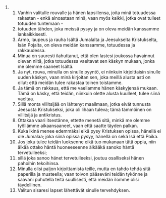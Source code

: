 <ol>
  <li>
    <ol>
      <li>Vanhin valitulle rouvalle ja hänen lapsillensa, joita minä totuudessa rakastan - enkä ainoastaan minä, vaan myös kaikki, jotka ovat tulleet totuuden tuntemaan -</li>
      <li>totuuden tähden, joka meissä pysyy ja on oleva meidän kanssamme iankaikkisesti.</li>
      <li>Armo, laupeus ja rauha Isältä Jumalalta ja Jeesukselta Kristukselta, Isän Pojalta, on oleva meidän kanssamme, totuudessa ja rakkaudessa.</li>
      <li>Minua on suuresti ilahuttanut, että olen lastesi joukossa havainnut olevan niitä, jotka totuudessa vaeltavat sen käskyn mukaan, jonka me olemme saaneet Isältä.</li>
      <li>Ja nyt, rouva, minulla on sinulle pyyntö, ei niinkuin kirjoittaisin sinulle uuden käskyn, vaan minä kirjoitan sen, joka meillä alusta asti on ollut: että meidän tulee rakastaa toinen toistamme.</li>
      <li>Ja tämä on rakkaus, että me vaellamme hänen käskyjensä mukaan. Tämä on käsky, että teidän, niinkuin olette alusta kuulleet, tulee siinä vaeltaa.</li>
      <li>Sillä monta villitsijää on lähtenyt maailmaan, jotka eivät tunnusta Jeesusta Kristukseksi, joka oli lihaan tuleva; tämä tämmöinen on villitsijä ja antikristus.</li>
      <li>Ottakaa vaari itsestänne, ettette menetä sitä, minkä me olemme työllämme aikaansaaneet, vaan että saatte täyden palkan.</li>
      <li>Kuka ikinä menee edemmäksi eikä pysy Kristuksen opissa, hänellä ei ole Jumalaa; joka siinä opissa pysyy, hänellä on sekä Isä että Poika.</li>
      <li>Jos joku tulee teidän luoksenne eikä tuo mukanaan tätä oppia, niin älkää ottako häntä huoneeseenne älkääkä sanoko häntä tervetulleeksi;</li>
      <li>sillä joka sanoo hänet tervetulleeksi, joutuu osalliseksi hänen pahoihin tekoihinsa.</li>
      <li>Minulla olisi paljon kirjoittamista teille, mutta en tahdo tehdä sitä paperilla ja musteella; vaan toivon pääseväni teidän tykönne ja saavani puhutella teitä suullisesti, että meidän ilomme olisi täydellinen.</li>
      <li>Valitun sisaresi lapset lähettävät sinulle tervehdyksen.</li>
    </ol>
  </li>
</ol>